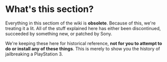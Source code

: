 # What's this section?

Everything in this sectiom of the wiki is **obsolete**. Because of this, we're treating it a lit. All of the stuff explained here has either been discontinued, succeeded by something new, or patched by Sony.

We're keeping these here for historical reference, **not for you to attempt to do or install any of these things**. This is merely to show you the history of jailbreaking a PlayStation 3.